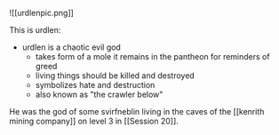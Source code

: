 ![[urdlenpic.png]]

This is urdlen:
- urdlen is a chaotic evil god
	- takes form of a mole it remains in the pantheon for reminders of greed
	- living things should be killed and destroyed
	- symbolizes hate and destruction
	- also known as "the crawler below"

He was the god of some svirfneblin living in the caves of the [[kenrith mining company]] on level 3 in [[Session 20]].